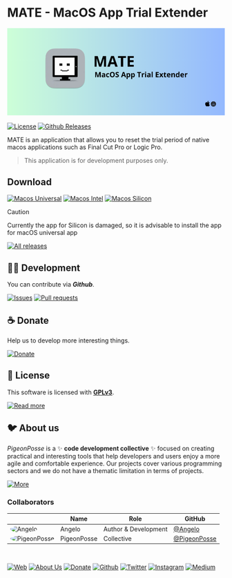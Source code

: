 <!-- PIGEONPOSSE START MARK -->
<!--
██████╗ ██╗ ██████╗ ███████╗ ██████╗ ███╗   ██╗
██╔══██╗██║██╔════╝ ██╔════╝██╔═══██╗████╗  ██║
██████╔╝██║██║  ███╗█████╗  ██║   ██║██╔██╗ ██║
██╔═══╝ ██║██║   ██║██╔══╝  ██║   ██║██║╚██╗██║
██║     ██║╚██████╔╝███████╗╚██████╔╝██║ ╚████║
╚═╝     ╚═╝ ╚═════╝ ╚══════╝ ╚═════╝ ╚═╝  ╚═══╝
                                               
██████╗  ██████╗ ███████╗███████╗███████╗      
██╔══██╗██╔═══██╗██╔════╝██╔════╝██╔════╝      
██████╔╝██║   ██║███████╗███████╗█████╗        
██╔═══╝ ██║   ██║╚════██║╚════██║██╔══╝        
██║     ╚██████╔╝███████║███████║███████╗      
╚═╝      ╚═════╝ ╚══════╝╚══════╝╚══════╝      
                                               
                                               
                                               
█████╗█████╗█████╗█████╗█████╗█████╗█████╗     
╚════╝╚════╝╚════╝╚════╝╚════╝╚════╝╚════╝     
                                               
                                               
                                               
███╗   ███╗ █████╗ ████████╗███████╗           
████╗ ████║██╔══██╗╚══██╔══╝██╔════╝           
██╔████╔██║███████║   ██║   █████╗             
██║╚██╔╝██║██╔══██║   ██║   ██╔══╝             
██║ ╚═╝ ██║██║  ██║   ██║   ███████╗           
╚═╝     ╚═╝╚═╝  ╚═╝   ╚═╝   ╚══════╝           
                                                                   
                                                
VERSION: 	0.1.3 
REPOSITORY: https://github.com/angelespejo/macos-app-trial-extender
AUTHORS: 
	- Angelo (https://github.com/angelespejo)

DEVELOPED BY Angelo 🐦🌈

-->
<!-- PIGEONPOSSE END MARK -->

# MATE - MacOS App Trial Extender

<!-- PIGEONPOSSE START HEADER -->

[![HEADER](docs/banner.png)](https://github.com/angelespejo/macos-app-trial-extender/releases)

[![License](https://img.shields.io/github/license/pigeonposse/stylegpt?color=green&style=for-the-badge&logoColor=white)](/LICENSE)
[![Github Releases](https://img.shields.io/github/package-json/v/angelespejo/macos-app-trial-extender?color=blue&style=for-the-badge&logoColor=white)](https://github.com/angelespejo/macos-app-trial-extender/releases)

MATE is an application that allows you to reset the trial period of native macos applications such as Final Cut Pro or Logic Pro.

> This application is for development purposes only.

## Download

[![Macos Universal](https://img.shields.io/badge/Macos%20Universal-black?style=for-the-badge&logoColor=white)](https://github.com/angelespejo/macos-app-trial-extender/releases/latest/download/MATE_universal.app.tar.gz)
[![Macos Intel](https://img.shields.io/badge/Macos%20Intel-black?style=for-the-badge&logoColor=white)](https://github.com/angelespejo/macos-app-trial-extender/releases/latest/download//MATE_x64.app.tar.gz)
[![Macos Silicon](https://img.shields.io/badge/Macos%20Silicon-black?style=for-the-badge&logoColor=white)](https://github.com/angelespejo/macos-app-trial-extender/releases/latest/download/MATE_universal.app.tar.gz)

> [!CAUTION]
> Currently the app for Silicon is damaged, so it is advisable to install the app for macOS universal app

[![All releases](https://img.shields.io/badge/All%20releases-black?style=for-the-badge&logoColor=white)](https://github.com/angelespejo/macos-app-trial-extender/releases)

<!-- PIGEONPOSSE END HEADER -->
<!-- PIGEONPOSSE START ORG -->

## 👨‍💻 Development

You can contribute via **_Github_**.

[![Issues](https://img.shields.io/badge/Issues-grey?style=for-the-badge)](https://github.com/angelespejo/macos-app-trial-extender/issues)
[![Pull requests](https://img.shields.io/badge/Pulls-grey?style=for-the-badge)](https://github.com/angelespejo/macos-app-trial-extender/pulls)

## ☕ Donate

Help us to develop more interesting things.

[![Donate](https://img.shields.io/badge/Donate-grey?style=for-the-badge)](https://github.com/sponsors/angelespejo)

## 📜 License

This software is licensed with **[GPLv3](/LICENSE)**.

[![Read more](https://img.shields.io/badge/Read-more-grey?style=for-the-badge)](/LICENSE)

## 🐦 About us

_PigeonPosse_ is a ✨ **code development collective** ✨ focused on creating practical and interesting tools that help developers and users enjoy a more agile and comfortable experience. Our projects cover various programming sectors and we do not have a thematic limitation in terms of projects.

[![More](https://img.shields.io/badge/Read-more-grey?style=for-the-badge)](https://github.com/PigeonPosse/PigeonPosse)

### Collaborators

|                                                                                    | Name        | Role         | GitHub                                         |
| ---------------------------------------------------------------------------------- | ----------- | ------------ | ---------------------------------------------- |
| <img src="https://github.com/angelespejo.png?size=72" alt="Angelo" style="border-radius:100%"/> | Angelo |   Author & Development   | [@Angelo](https://github.com/angelespejo) |
| <img src="https://github.com/PigeonPosse.png?size=72" alt="PigeonPosse" style="border-radius:100%"/> | PigeonPosse | Collective | [@PigeonPosse](https://github.com/PigeonPosse) |

</br>

<p align="center">

[![Web](https://img.shields.io/badge/Web-grey?style=for-the-badge&logoColor=white)](https://pigeonposse.com)
[![About Us](https://img.shields.io/badge/About%20Us-grey?style=for-the-badge&logoColor=white)](https://pigeonposse.com?popup=about)
[![Donate](https://img.shields.io/badge/Donate-pink?style=for-the-badge&logoColor=white)](https://github.com/sponsors/angelespejo)
[![Github](https://img.shields.io/badge/Github-black?style=for-the-badge&logo=github&logoColor=white)](https://github.com/pigeonposse)
[![Twitter](https://img.shields.io/badge/Twitter-black?style=for-the-badge&logo=twitter&logoColor=white)](https://twitter.com/pigeonposse_)
[![Instagram](https://img.shields.io/badge/Instagram-black?style=for-the-badge&logo=instagram&logoColor=white)](https://www.instagram.com/pigeon.posse/)
[![Medium](https://img.shields.io/badge/Medium-black?style=for-the-badge&logo=medium&logoColor=white)](https://medium.com/@pigeonposse)

</p>
<!-- PIGEONPOSSE END ORG -->